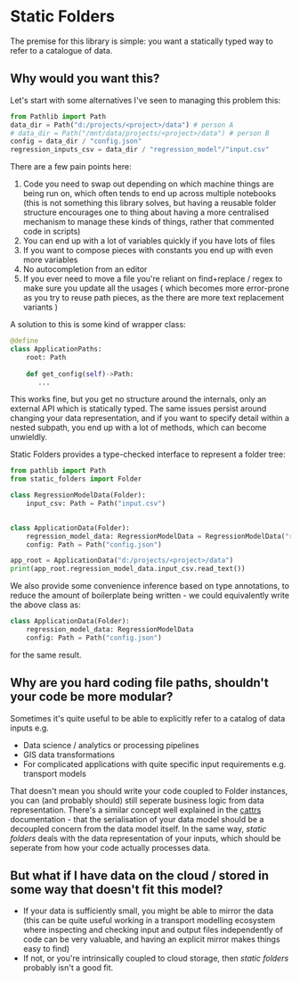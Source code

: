 # Static Folders
The premise for this library is simple: you want a statically typed way to refer to a catalogue of data.

## Why would you want this?
Let's start with some alternatives I've seen to managing this problem this:
```python
from Pathlib import Path
data_dir = Path("d:/projects/<project>/data") # person A
# data_dir = Path("/mnt/data/projects/<project>/data") # person B
config = data_dir / "config.json"
regression_inputs_csv = data_dir / "regression_model"/"input.csv"
```
There are a few pain points here:
1. Code you need to swap out depending on which machine things are being run on, which often tends to end up across 
multiple notebooks (this is not something this library solves, but having a reusable folder structure encourages one
to thing about having a more centralised mechanism to manage these kinds of things, rather that commented code in scripts)
2. You can end up with a lot of variables quickly if you have lots of files
3. If you want to compose pieces with constants you end up with even more variables
4. No autocompletion from an editor
5. If you ever need to move a file you're reliant on find+replace / regex to make sure you update all the usages (
   which becomes more error-prone as you try to reuse path pieces, as the there are more text replacement variants
   )

A solution to this is some kind of wrapper class:

```python
@define
class ApplicationPaths:
    root: Path
    
    def get_config(self)->Path:
       ...
```
This works fine, but you get no structure around the internals, only an external API which is statically typed. The 
same issues persist around changing your data representation, and if you want to specify
detail within a nested subpath, you end up with a lot of methods, which can become unwieldly.

Static Folders provides a type-checked interface to represent a folder tree:

```python
from pathlib import Path
from static_folders import Folder

class RegressionModelData(Folder):
    input_csv: Path = Path("input.csv")
  

class ApplicationData(Folder):
    regression_model_data: RegressionModelData = RegressionModelData("regression_model_data")
    config: Path = Path("config.json")

app_root = ApplicationData("d:/projects/<project>/data")
print(app_root.regression_model_data.input_csv.read_text())
```
We also provide some convenience inference based on type annotations, to reduce the amount of boilerplate being
written - we could equivalently write the above class as:
```python
class ApplicationData(Folder):
    regression_model_data: RegressionModelData
    config: Path = Path("config.json")
```
for the same result.




## Why are you hard coding file paths, shouldn't your code be more modular?
Sometimes it's quite useful to be able to explicitly refer to a catalog of data inputs e.g.
- Data science / analytics or processing pipelines
- GIS data transformations
- For complicated applications with quite specific input requirements e.g. transport models

That doesn't mean you should write your code coupled to Folder instances, you can (and probably should) still seperate
business logic from data representation. There's a similar concept well explained in the [cattrs](https://catt.rs/en/stable/why.html) 
documentation - that the serialisation of your data model should be a decoupled concern from the data model itself. In the same way,
_static folders_ deals with the data representation of your inputs, which should be seperate from how your
code actually processes data.


## But what if I have data on the cloud / stored in some way that doesn't fit this model?
- If your data is sufficiently small, you might be able to mirror the data (this can be quite useful working
in a transport modelling ecosystem where inspecting and checking input and output files independently of
code can be very valuable, and having an explicit mirror makes things easy to find)
- If not, or you're intrinsically coupled to cloud storage, then _static folders_ probably isn't a good fit.
